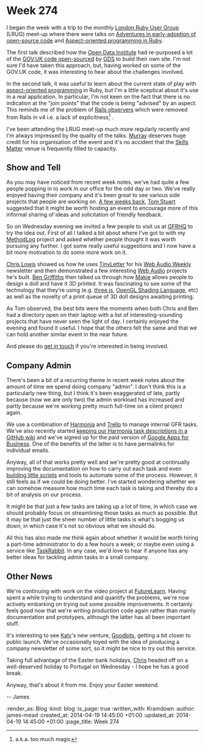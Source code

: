 Week 274
========

I began the week with a trip to the monthly [London Ruby User Group][LRUG] (LRUG) meet-up where there were talks on [Adventures in early-adoption of open-source code][] and [Aspect-oriented programming in Ruby][].

The first talk described how the [Open Data Institute][ODI] had re-purposed a lot of the [GOV.UK code open-sourced][alphagov] by [GDS][] to build their own site. I'm not sure I'd have taken this approach, but, having worked on some of the GOV.UK code, it was interesting to hear about the challenges involved.

In the second talk, it was useful to learn about the current state of play with [aspect-oriented programming][AOP] in Ruby, but I'm a little sceptical about it's use in a real application. In particular, I'm not keen on the fact that there is no indication at the "join points" that the code is being "advised" by an aspect. This reminds me of the problem of [Rails observers][] which were removed from Rails in v4 i.e. a lack of explicitness[^1] .

I've been attending the LRUG meet-up much more regularly recently and I'm always impressed by the quality of the talks. [Murray][] deserves huge credit for his organisation of the event and it's no accident that the [Skills Matter][] venue is frequently filled to capacity.

## Show and Tell

As you may have noticed from recent week notes, we've had quite a few people popping in to work in our office for the odd day or two. We've really enjoyed having their company and it's been great to see various side projects that people are working on. [A few weeks back][], [Tom Stuart][] suggested that it might be worth hosting an event to encourage more of this informal sharing of ideas and solicitation of friendly feedback.

So on Wednesday evening we invited a few people to visit us at [GFRHQ][] to try the idea out. First of all I talked a bit about where I've got to with my [MethodLog][] project and asked whether people thought it was worth pursuing any further. I got some really useful suggestions and I now have a bit more motivation to do some more work on it.

[Chris Lowis][] showed us how he uses [TinyLetter][] for his [Web Audio Weekly][] newsletter and then demonstrated a few interesting [Web Audio][] projects he's built. [Ben Griffiths][] then talked us through how [Makie][] allows people to design a doll and have it 3D printed. It was fascinating to see some of the technology that they're using (e.g. [three.js][], [OpenGL Shading Language][], etc) as well as the novelty of a print queue of 3D doll designs awaiting printing.

As Tom observed, the best bits were the moments when both Chris and Ben had a directory open on their laptop with a list of interesting-sounding projects that have never seen the light of day. I certainly enjoyed the evening and found it useful. I hope that the others felt the same and that we can hold another similar event in the near future.

And please do [get in touch][] if you're interested in being involved.

## Company Admin

There's been a bit of a recurring theme in recent week notes about the amount of time we spend doing company "admin". I don't think this is a particularly new thing, but I think it's been exaggerated of late, partly because (now we are only two) the admin workload has increased and partly because we're working pretty much full-time on a client project again.

We use a combination of [Harmonia][] and [Trello][] to manage internal GFR tasks. We've also recently started [keeping our Harmonia task descriptions in a GitHub wiki][] and we've signed up for the paid version of [Google Apps for Business][]. One of the benefits of the latter is to have permalinks for individual emails.

Anyway, all of that works pretty well and we're pretty good at continually improving the documentation on how to carry out each task and even [building little scripts][] and tools to automate some of the process. However, it still feels as if we could be doing better. I've started wondering whether we can somehow measure how much time each task is taking and thereby do a bit of analysis on our process.

It might be that just a few tasks are taking up a lot of time, in which case we should probably focus on streamlining those tasks as much as possible. But it may be that just the sheer number of little tasks is what's bogging us down, in which case it's not so obvious what we should do.

All this has also made me think again about whether it would be worth hiring a part-time administrator to do a few hours a week; or maybe even using a service like [TaskRabbit][]. In any case, we'd love to hear if anyone has any better ideas for tackling admin tasks in a small company.

## Other News

We're continuing with work on the video project at [FutureLearn][]. Having spent a while trying to understand and quantify the problems, we're now actively embarking on trying out some possible improvements. It certainly feels good now that we're writing production code again rather than mainly documentation and prototypes, although the latter has all been important stuff.

It's interesting to see [Kalv][]'s new venture, [Goodbits][], getting a bit closer to public launch. We've occasionally toyed with the idea of producing a company newsletter of some sort, so it might be nice to try out this service.

Taking full advantage of the Easter bank holidays, [Chris][] headed off on a well-deserved holiday to Portugal on Wednesday - I hope he has a good break.

Anyway, that's about it from me. Enjoy your Easter weekend.

-- James


[LRUG]: http://lrug.org
[Adventures in early-adoption of open-source code]: https://skillsmatter.com/skillscasts/5181-adventures-in-early-adoption-of-open-source-code
[Aspect-oriented programming in Ruby]: https://skillsmatter.com/skillscasts/5199-aspect-oriented-programming-in-ruby
[ODI]: http://theodi.org/
[alphagov]: https://github.com/alphagov
[GDS]: https://gds.blog.gov.uk/
[AOP]: http://en.wikipedia.org/wiki/Aspect-oriented_programming
[Rails observers]: https://github.com/rails/rails-observers
[Murray]: https://twitter.com/hlame
[Skills Matter]: https://skillsmatter.com/

[A few weeks back]: /week-268
[Tom Stuart]: https://twitter.com/tomstuart
[GFRHQ]: http://gofreerange.com/contact
[MethodLog]: https://github.com/freerange/method_log
[Chris Lowis]: https://twitter.com/chrislowis
[TinyLetter]: https://tinyletter.com/
[Web Audio Weekly]: https://tinyletter.com/webaudioweekly
[Web Audio]: https://developer.mozilla.org/en-US/docs/Web_Audio_API
[Ben Griffiths]: https://twitter.com/beng
[Makie]: http://makie.me/
[three.js]: http://threejs.org/
[OpenGL Shading Language]: http://en.wikipedia.org/wiki/OpenGL_Shading_Language
[get in touch]: /contact

[Harmonia]: https://harmonia.io
[Trello]: https://trello.com/
[keeping our Harmonia task descriptions in a GitHub wiki]: /week-269#harmonia--github-wiki--version-controlled-task-descriptions
[Google Apps for Business]: http://www.google.com/enterprise/apps/business/
[building little scripts]: automating-some-of-the-freeagent-transaction-explanation-process
[TaskRabbit]: https://www.taskrabbit.co.uk/

[FutureLearn]: https://www.futurelearn.com/
[Chris]: /chris-roos
[Kalv]: https://twitter.com/kalv
[Goodbits]: https://goodbits.io/

[^1]: a.k.a. too much magic

:render_as: Blog
:kind: blog
:is_page: true
:written_with: Kramdown
:author: james-mead
:created_at: 2014-04-19 14:45:00 +01:00
:updated_at: 2014-04-19 14:45:00 +01:00
:page_title: Week 274
